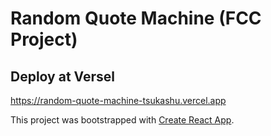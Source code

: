 # Random Quote Machine (FCC Project)

## Deploy at Versel

https://random-quote-machine-tsukashu.vercel.app




This project was bootstrapped with [Create React App](https://github.com/facebook/create-react-app).

